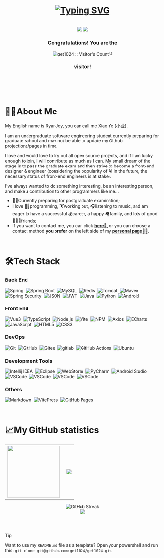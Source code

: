 
<div id="header" align="center">
  <h1>
    <a href="https://get1024.github.io/RyanJoy-s_Web/"><img src="https://readme-typing-svg.herokuapp.com?font=Fira+Code&weight=600&size=40&pause=1000&color=000000&center=true&vCenter=true&random=false&width=900&height=70&lines=Hi+there%2C+I'm+RyanJoy!%F0%9F%91%8B" alt="Typing SVG" /></a>
    <!-- <img src="https://media.giphy.com/media/hvRJCLFzcasrR4ia7z/giphy.gif" width="30px"/> -->
  </h1>
</div>
<br/>

<div align="center">
<img src="https://img.shields.io/github/followers/get1024?style=social"/> <img src="https://img.shields.io/github/stars/get1024?style=social"/>
<h3>Congratulations! You are the</h3>
  <img src="https://profile-counter.glitch.me/{get1024}/count.svg" alt="get1024 :: Visitor's Count" style="vertical-align:middle;"/>st
  <h3>visitor!</h3>
  <br/>
</div>
<h2></h2>
<br/>
<h1>🙋‍♂️About Me</h1>

<p>
My English name is RyanJoy, you can call me Xiao Ye (小业).

I am an undergraduate software engineering student currently preparing for graduate school and may not be able to update my Github projections/pages in time. 

I love and would love to try out all open source projects, and if I am lucky enough to join, I will contribute as much as I can. My small dream of the stage is to pass the graduate exam and then strive to become a front-end designer & engineer (considering the popularity of AI in the future, the necessary status of front-end engineers is at stake).

I've always wanted to do something interesting, be an interesting person, and make a contribution to other programmers like me...
</p>

- 👨‍🎓Currently preparing for postgraduate examination;
- I love 👨‍💻programming, 🏋️working out, 🎧listening to music, and am eager to have a successful 💰career, a happy 🏘️family, and lots of good 🧑‍🤝‍🧑friends;
- If you want to contact me, you can click **[here🔗](https://get1024.github.io/RyanJoy-s_Web/about_me/reach_me.html)**, or you can choose a contact method **you prefer** on the left side of my **[personal page🙋‍♂️](https://github.com/get1024)**. 

<br/>
<h1>🛠️Tech Stack</h1>

### Back End

<p>
  <img src="https://img.shields.io/badge/-Spring-6DB33F?logo=Spring&logoColor=FFF" alt="Spring" style="display: inline-block;" />&nbsp;
  <img src="https://img.shields.io/badge/-Spring%20Boot-6DB33F?logo=Spring-Boot&logoColor=FFF" alt="Spring Boot" style="display: inline-block;" />&nbsp;
  <img src="https://img.shields.io/badge/-MySQL-4479A1?logo=MySQL&logoColor=FFF" alt="MySQL" style="display: inline-block;" />&nbsp;
  <img src="https://img.shields.io/badge/-Redis-DC382D?logo=Redis&logoColor=FFF" alt="Redis" style="display: inline-block;" />&nbsp;
  <img src="https://img.shields.io/badge/-Tomcat-F8DC75?logo=Apache-Tomcat&logoColor=000" alt="Tomcat" style="display: inline-block;" />&nbsp;
  <img src="https://img.shields.io/badge/-Maven-C71A36?logo=Apache-Maven&logoColor=FFF" alt="Maven" style="display: inline-block;" />&nbsp;
  <img src="https://img.shields.io/badge/-Spring%20Security-6DB33F?logo=Spring-Security&logoColor=FFF" alt="Spring Security" style="display: inline-block;" />&nbsp;
  <img src="https://img.shields.io/badge/-JSON-000?logo=JSON&logoColor=FFF" alt="JSON" style="display: inline-block;" />&nbsp;
  <img src="https://img.shields.io/badge/-JWT-000?logo=JSON-Web-Tokens&logoColor=FFF" alt="JWT" style="display: inline-block;" />&nbsp;
  <img src="https://img.shields.io/badge/-Java-F78C40?logo=OpenJDK&logoColor=FFF" alt="Java" style="display: inline-block;" />&nbsp;
  <img src="https://img.shields.io/badge/-Python-A9A9A9?logo=Python&logoColor=3776AB" alt="Python" style="display: inline-block;" />&nbsp;
  <img src="https://img.shields.io/badge/-Android-C0C0C0?logo=Android&logoColor=3DDC84" alt="Android" style="display: inline-block;" />&nbsp;
</p>

### Front End

<p>
  <img src="https://img.shields.io/badge/-Vue3-C0C0C0?logo=Vue.js&logoColor=4FC08D" alt="Vue3" style="display: inline-block;" />&nbsp;
  <img src="https://img.shields.io/badge/-TypeScript-C0C0C0?logo=TypeScript&logoColor=3178C6" alt="TypeScript" style="display: inline-block;" />&nbsp;
  <img src="https://img.shields.io/badge/-Node.js-D3D3D3?logo=Node.js&logoColor=339933" alt="Node.js" style="display: inline-block;" />&nbsp;
  <img src="https://img.shields.io/badge/-Vite-D3D3D3?logo=Vite&logoColor=646CFF" alt="Vite" style="display: inline-block;" />&nbsp;
  <img src="https://img.shields.io/badge/-NPM-C0C0C0?logo=npm&logoColor=CB3837" alt="NPM" style="display: inline-block;" />&nbsp;
  <img src="https://img.shields.io/badge/-Axios-C0C0C0?logo=Axios&logoColor=5A29E4" alt="Axios" style="display: inline-block;" />&nbsp;
  <img src="https://img.shields.io/badge/-ECharts-C0C0C0?logo=Apache-ECharts&logoColor=AA344D" alt="ECharts" style="display: inline-block;" />&nbsp;
  <img src="https://img.shields.io/badge/-JavaScript-A9A9A9?logo=JavaScript&logoColor=F7DF1E" alt="JavaScript" style="display: inline-block;" />&nbsp;
  <img src="https://img.shields.io/badge/-HTML5-A9A9A9?logo=HTML5&logoColor=E34F26" alt="HTML5" style="display: inline-block;" />&nbsp;
  <img src="https://img.shields.io/badge/-CSS3-A9A9A9?logo=CSS3&logoColor=1572B6" alt="CSS3" style="display: inline-block;" />&nbsp;
</p>

### DevOps

<p>
  <img src="https://img.shields.io/badge/-Git-F05032?logo=Git&logoColor=FFF" alt="Git" style="display: inline-block;" />&nbsp;
  <img src="https://img.shields.io/badge/-GitHub-181717?logo=GitHub&logoColor=FFF" alt="GitHub" style="display: inline-block;" />&nbsp;
  <img src="https://img.shields.io/badge/-Gitee-C71D23?logo=Gitee&logoColor=FFF" alt="Gitee" style="display: inline-block;" />&nbsp;
  <img src="https://img.shields.io/badge/-GitLab-FC6D26?logo=GitLab&logoColor=FFF" alt="gitlab" style="display: inline-block;" />&nbsp;
  <img src="https://img.shields.io/badge/-GitHub%20Actions-2088FF?logo=GitHub-Actions&logoColor=FFF" alt="GitHub Actions" style="display: inline-block;" />&nbsp;
  <img src="https://img.shields.io/badge/-Ubuntu-E95420?logo=Ubuntu&logoColor=FFF" alt="Ubuntu" style="display: inline-block;" />&nbsp;
</p>

### Development Tools

<p>
  <img src="https://img.shields.io/badge/-Intellij%20IDEA-000?logo=Intellij-IDEA&logoColor=FFF" alt="Intellij IDEA" style="display: inline-block;" />&nbsp;
  <img src="https://img.shields.io/badge/-Eclipse-2C2255?logo=Eclipse&logoColor=FFF" alt="Eclipse" style="display: inline-block;" />&nbsp;
  <img src="https://img.shields.io/badge/-WebStorm-000?logo=WebStorm&logoColor=FFF" alt="WebStorm" style="display: inline-block;" />&nbsp;
  <img src="https://img.shields.io/badge/-PyCharm-C0C0C0?logo=PyCharm&logoColor=000" alt="PyCharm" style="display: inline-block;" />&nbsp;
  <img src="https://img.shields.io/badge/-Android%20Studio-C0C0C0?logo=Android-Studio&logoColor=3DDC84" alt="Android Studio" style="display: inline-block;" />&nbsp;
  <img src="https://img.shields.io/badge/-VSCode-C0C0C0?logo=Visual-Studio-Code&logoColor=007ACC" alt="VSCode" style="display: inline-block;" />&nbsp;
  <img src="https://img.shields.io/badge/Obsidian-rgb(141%2C69%2C184)?style=flat&logo=obsidian" alt="VSCode" style="display: inline-block;" />&nbsp;
  <img src="https://img.shields.io/badge/Navicat-rgb(236%2C192%2C72)?style=flat&logo=Navicat" alt="VSCode" style="display: inline-block;" />&nbsp;
  <img src="https://img.shields.io/badge/Notion-FFF?style=flat&logo=Notion&logoColor=black" alt="VSCode" style="display: inline-block;" />&nbsp;
</p>

### Others

<p>
  <img src="https://img.shields.io/badge/-Markdown-000?logo=Markdown&logoColor=FFF" alt="Markdown" style="display: inline-block;" />&nbsp;
  <img src="https://img.shields.io/badge/VitePress-green?style=plastic&logo=vitepress&logoColor=white&labelColor=green&color=green" alt="VitePress" style="display: inline-block;" />&nbsp;
  <img src="https://img.shields.io/badge/-GitHub%20Pages-222?logo=GitHub-Pages&logoColor=FFF" alt="GitHub Pages" style="display: inline-block;" />&nbsp;
</p>

<br/>
<h1>📈My GitHub statistics</h1>

<table>
  <tr>
    <td>
      <!-- <center><img src="http://github-profile-summary-cards.vercel.app/api/cards/productive-time?username=get1024&theme=default&utcOffset=8" align="right" /></center> -->
      <center>
      <img height="170px" src="https://github-readme-stats.vercel.app/api/top-langs/?username=get1024&layout=compact&hide_border=true" align="left"/></center>
    </td>
    <td>
      <center><img src="https://github-readme-stats.vercel.app/api?username=get1024&show_icons=true&role=OWNER,ORGANIZATION_MEMBER,COLLABORATOR&hide_border=true&show_owner=true" align="right"/></center>
    </td>
  </tr>
</table>
<div align="center">
  <img src="https://streak-stats.demolab.com?user=get1024&theme=buefy&hide_border=true&locale=zh_Hans&date_format=%5BY.%5Dn.j" alt="GitHub Streak" />
</div>
<div align="center">
  <img src="https://github-readme-activity-graph.vercel.app/graph?username=get1024&bg_color=ffffff&color=000000&line=758cff&point=5b59e8&area=true&hide_border=true" />
</div>
<h2></h2>
<br/>

> [!TIP] 
> Want to use my `README.md` file as a template?
> Open your powershell and run this: `git clone git@github.com:get1024/get1024.git`.